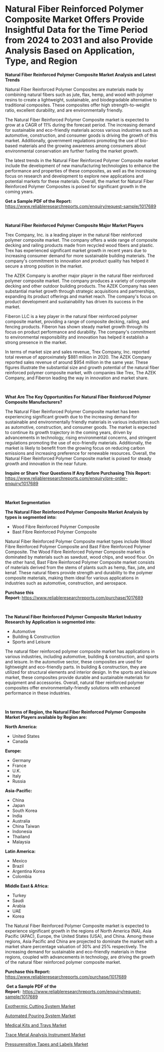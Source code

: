 <p><h1>Natural Fiber Reinforced Polymer Composite Market Offers Provide Insightful Data for the Time Period from 2024 to 2031 and also Provide Analysis Based on Application, Type, and Region</h1></p><p><strong>Natural Fiber Reinforced Polymer Composite Market Analysis and Latest Trends</strong></p>
<p><p>Natural Fiber Reinforced Polymer Composites are materials made by combining natural fibers such as jute, flax, hemp, and wood with polymer resins to create a lightweight, sustainable, and biodegradable alternative to traditional composites. These composites offer high strength-to-weight ratio, excellent durability, and are environmentally friendly.</p><p>The Natural Fiber Reinforced Polymer Composite market is expected to grow at a CAGR of 11% during the forecast period. The increasing demand for sustainable and eco-friendly materials across various industries such as automotive, construction, and consumer goods is driving the growth of this market. Additionally, government regulations promoting the use of bio-based materials and the growing awareness among consumers about environmental conservation are further fueling the market growth.</p><p>The latest trends in the Natural Fiber Reinforced Polymer Composite market include the development of new manufacturing technologies to enhance the performance and properties of these composites, as well as the increasing focus on research and development to explore new applications and potential markets for these materials. Overall, the market for Natural Fiber Reinforced Polymer Composites is poised for significant growth in the coming years.</p></p>
<p><strong>Get a Sample PDF of the Report:&nbsp;</strong> <a href="https://www.reliableresearchreports.com/enquiry/request-sample/1017689">https://www.reliableresearchreports.com/enquiry/request-sample/1017689</a></p>
<p>&nbsp;</p>
<p><strong>Natural Fiber Reinforced Polymer Composite Major Market Players</strong></p>
<p><p>Trex Company, Inc. is a leading player in the natural fiber reinforced polymer composite market. The company offers a wide range of composite decking and railing products made from recycled wood fibers and plastic. Trex has experienced significant market growth in recent years due to increasing consumer demand for more sustainable building materials. The company's commitment to innovation and product quality has helped it secure a strong position in the market. </p><p>The AZEK Company is another major player in the natural fiber reinforced polymer composite market. The company produces a variety of composite decking and other outdoor building products. The AZEK Company has seen substantial market growth through strategic acquisitions and partnerships, expanding its product offerings and market reach. The company's focus on product development and sustainability has driven its success in the market.</p><p>Fiberon LLC is a key player in the natural fiber reinforced polymer composite market, providing a range of composite decking, railing, and fencing products. Fiberon has shown steady market growth through its focus on product performance and durability. The company's commitment to environmental responsibility and innovation has helped it establish a strong presence in the market.</p><p>In terms of market size and sales revenue, Trex Company, Inc. reported total revenue of approximately $881 million in 2020. The AZEK Company reported sales revenue of around $954 million in the same year. These figures illustrate the substantial size and growth potential of the natural fiber reinforced polymer composite market, with companies like Trex, The AZEK Company, and Fiberon leading the way in innovation and market share.</p></p>
<p>&nbsp;</p>
<p><strong>What Are The Key Opportunities For Natural Fiber Reinforced Polymer Composite Manufacturers?</strong></p>
<p><p>The Natural Fiber Reinforced Polymer Composite market has been experiencing significant growth due to the increasing demand for sustainable and environmentally friendly materials in various industries such as automotive, construction, and consumer goods. The market is expected to continue its growth trajectory in the coming years, driven by advancements in technology, rising environmental concerns, and stringent regulations promoting the use of eco-friendly materials. Additionally, the market is likely to benefit from the growing focus on reducing carbon emissions and increasing preference for renewable resources. Overall, the Natural Fiber Reinforced Polymer Composite market is poised for steady growth and innovation in the near future.</p></p>
<p><strong>Inquire or Share Your Questions If Any Before Purchasing This Report:</strong> <a href="https://www.reliableresearchreports.com/enquiry/pre-order-enquiry/1017689">https://www.reliableresearchreports.com/enquiry/pre-order-enquiry/1017689</a></p>
<p>&nbsp;</p>
<p><strong>Market Segmentation</strong></p>
<p><strong>The Natural Fiber Reinforced Polymer Composite Market Analysis by types is segmented into:</strong></p>
<p><ul><li>Wood Fibre Reinforced Polymer Composite</li><li>Bast Fibre Reinforced Polymer Composite</li></ul></p>
<p><p>Natural Fiber Reinforced Polymer Composite market types include Wood Fibre Reinforced Polymer Composite and Bast Fibre Reinforced Polymer Composite. The Wood Fibre Reinforced Polymer Composite market is dominated by materials such as sawdust, wood chips, and wood flour. On the other hand, Bast Fibre Reinforced Polymer Composite market consists of materials derived from the stems of plants such as hemp, flax, jute, and kenaf. These natural fibers provide strength and durability to the polymer composite materials, making them ideal for various applications in industries such as automotive, construction, and aerospace.</p></p>
<p><strong>Purchase this Report:&nbsp;</strong><a href="https://www.reliableresearchreports.com/purchase/1017689">https://www.reliableresearchreports.com/purchase/1017689</a></p>
<p>&nbsp;</p>
<p><strong>The Natural Fiber Reinforced Polymer Composite Market Industry Research by Application is segmented into:</strong></p>
<p><ul><li>Automotive</li><li>Building & Construction</li><li>Sports and Leisure</li></ul></p>
<p><p>The natural fiber reinforced polymer composite market has applications in various industries, including automotive, building & construction, and sports and leisure. In the automotive sector, these composites are used for lightweight and eco-friendly parts. In building & construction, they are utilized for structural elements and interior design. In the sports and leisure market, these composites provide durable and sustainable materials for equipment and accessories. Overall, natural fiber reinforced polymer composites offer environmentally-friendly solutions with enhanced performance in these industries.</p></p>
<p>&nbsp;</p>
<p><strong>In terms of Region, the Natural Fiber Reinforced Polymer Composite Market Players available by Region are:</strong></p>
<p>
    <p> <strong> North America: </strong>
        <ul>
            <li>United States</li>
            <li>Canada</li>
        </ul>
        </p> 
    <p> <strong> Europe: </strong>
        <ul>
            <li>Germany</li>
            <li>France</li>
            <li>U.K.</li>
            <li>Italy</li>
            <li>Russia</li>
        </ul>
        </p> 
    <p> <strong> Asia-Pacific: </strong>
        <ul>
            <li>China</li>
            <li>Japan</li>
            <li>South Korea</li>
            <li>India</li>
            <li>Australia</li>
            <li>China Taiwan</li>
            <li>Indonesia</li>
            <li>Thailand</li>
            <li>Malaysia</li>
        </ul>
        </p> 
    <p> <strong> Latin America: </strong>
        <ul>
            <li>Mexico</li>
            <li>Brazil</li>
            <li>Argentina Korea</li>
            <li>Colombia</li>
        </ul>
        </p> 
    <p> <strong> Middle East & Africa: </strong>
        <ul>
            <li>Turkey</li>
            <li>Saudi</li>
            <li>Arabia</li>
            <li>UAE</li>
            <li>Korea</li>
        </ul>
    </p>
    </p>
<p><p>The Natural Fiber Reinforced Polymer Composite market is expected to experience significant growth in the regions of North America (NA), Asia Pacific (APAC), Europe, the United States (USA), and China. Among these regions, Asia Pacific and China are projected to dominate the market with a market share percentage valuation of 30% and 25% respectively. The increasing demand for sustainable and eco-friendly materials in these regions, coupled with advancements in technology, are driving the growth of the natural fiber reinforced polymer composite market.</p></p>
<p><strong>Purchase this Report: </strong><a href="https://www.reliableresearchreports.com/purchase/1017689">https://www.reliableresearchreports.com/purchase/1017689</a></p>
<p>&nbsp;<strong>Get a Sample PDF of the Report:&nbsp;&nbsp;</strong><a href="https://www.reliableresearchreports.com/enquiry/request-sample/1017689">https://www.reliableresearchreports.com/enquiry/request-sample/1017689</a></p>
<p><strong></strong></p>
<p><p><a href="https://medium.com/@meganlee6679/exothermic-cutting-system-market-outlook-industry-overview-and-forecast-2024-to-2031-32857e79bf22">Exothermic Cutting System Market</a></p><p><a href="https://medium.com/@meganlee6679/automated-pouring-system-market-research-report-its-history-and-forecast-2024-to-2031-621cb242f0f3">Automated Pouring System Market</a></p><p><a href="https://github.com/kathiaseamanalvaradovlprc2h/Market-Research-Report-List-1/blob/main/medical-kits-and-trays-market.md">Medical Kits and Trays Market</a></p><p><a href="https://issuu.com/reportprime-2/docs/trace-metal-analysis-instrument-market-size-2030.p">Trace Metal Analysis Instrument Market</a></p><p><a href="https://github.com/wusalecollins540tpqoz/Market-Research-Report-List-1/blob/main/pressurensitive-tapes-and-labels-market.md">Pressurensitive Tapes and Labels Market</a></p></p>